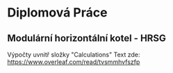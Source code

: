 # Diplomová Práce

## Modulární horizontální kotel - HRSG

Výpočty uvnitř složky "Calculations"
Text zde: https://www.overleaf.com/read/tvsmmhvfszfp
